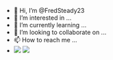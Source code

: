 - 👋 Hi, I’m @FredSteady23
- 👀 I’m interested in ...
- 🌱 I’m currently learning ...
- 💞️ I’m looking to collaborate on ...
- 📫 How to reach me ...
- ![](https://komarev.com/ghpvc/?username=fredsteady23&color=blueviolet)
![](https://www.codewars.com/users/SteadyFred/badges/large)
<!---
FredSteady23/FredSteady23 is a ✨ special ✨ repository because its `README.md` (this file) appears on your GitHub profile.
You can click the Preview link to take a look at your changes.
--->
